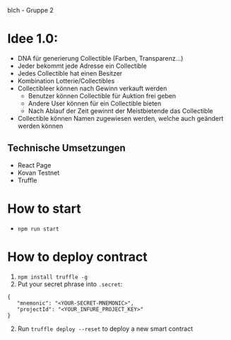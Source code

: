 blch - Gruppe 2
# Idee 1.0:
* DNA für generierung  Collectible (Farben, Transparenz...)
* Jeder bekommt jede Adresse ein Collectible
* Jedes Collectible hat einen Besitzer
* Kombination Lotterie/Collectibles
* Collectibleer können nach Gewinn verkauft werden
    * Benutzer können Collectible für Auktion frei geben
    * Andere User können für ein Collectible bieten
    * Nach Ablauf der Zeit gewinnt der Meistbietende das Collectible
* Collectible können Namen zugewiesen werden, welche auch geändert werden können

## Technische Umsetzungen
* React Page
* Kovan Testnet
* Truffle


# How to start

* `npm run start`


# How to deploy contract

1. `npm install truffle -g`
2. Put your secret phrase into `.secret`:
```
{
   "mnemonic": "<YOUR-SECRET-MNEMONIC>",
   "projectId": "<YOUR_INFURE_PROJECT_KEY>"
}
```
2. Run `truffle deploy --reset` to deploy a new smart contract